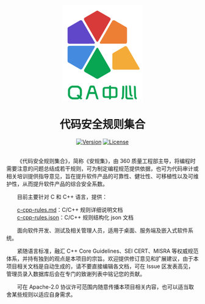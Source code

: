 <div align="center">

<img width="210px" src="main-logo.png">
  
# 代码安全规则集合

[![Version](https://img.shields.io/badge/v-1.1-blue)](https://github.com/Qihoo360/safe-rules/blob/main/c-cpp-rules.md)
[![License](https://img.shields.io/badge/license-Apache--2.0-brightgreen)](https://github.com/Qihoo360/safe-rules/blob/main/LICENSE)

</div>

&emsp;&emsp;  
&emsp;&emsp;《代码安全规则集合》，简称《安规集》，由 360 质量工程部主导，将编程时需要注意的问题总结成若干规则，可为制定编程规范提供依据，也可为代码审计或相关培训提供指导意见，旨在提升软件产品的可靠性、健壮性、可移植性以及可维护性，从而提升软件产品的综合安全系数。  

&emsp;&emsp;目前主要针对 C 和 C++ 语言，提供：  

&emsp;&emsp;[c-cpp-rules.md](https://github.com/Qihoo360/safe-rules/blob/main/c-cpp-rules.md)：C/C++ 规则详细说明文档  
&emsp;&emsp;[c-cpp-rules.json](https://github.com/Qihoo360/safe-rules/blob/main/c-cpp-rules.json)：C/C++ 规则结构化 json 文档  

&emsp;&emsp;面向软件开发、测试及相关管理人员，适用于桌面、服务端及嵌入式软件系统。

&emsp;&emsp;紧随语言标准，融汇 C++ Core Guidelines、SEI CERT、MISRA 等权威规范体系，并持有独到的观点是本项目的宗旨。欢迎提供修订意见和扩展建议，由于本项目相关文档是自动生成的，请不要直接编辑各文档，可在 Issue 区发表高见，管理员录入数据库后会在专门的致谢列表中铭记您的贡献。  

&emsp;&emsp;可在 Apache-2.0 协议许可范围内随意传播本项目相关内容，也可以适当取舍某些规则以适应自身需求。
